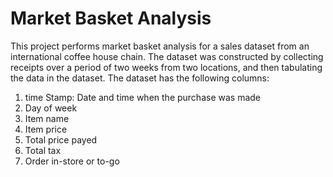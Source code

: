 # Market Basket Analysis
This project performs market basket analysis for a sales dataset from an international coffee house chain. The dataset was constructed by collecting receipts over a period of two weeks from two locations, and then tabulating the data in the dataset. The dataset has the following columns:
1) time Stamp: Date and time when the purchase was made
2) Day of week
3) Item name
4) Item price
5) Total price payed
6) Total tax
7) Order in-store or to-go
